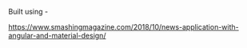 Built using -

https://www.smashingmagazine.com/2018/10/news-application-with-angular-and-material-design/
